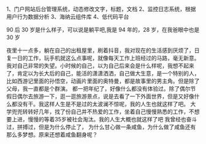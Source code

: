 <!--
 * @Author: sunji 2025506282@qq.com
 * @Date: 2022-11-10 16:29:24
 * @LastEditors: sunji 2025506282@qq.com
 * @LastEditTime: 2022-11-25 09:40:08
 * @FilePath: \front-end\随记\90后30岁.md
 * @Description: 这是默认设置,请设置`customMade`, 打开koroFileHeader查看配置 进行设置: https://github.com/OBKoro1/koro1FileHeader/wiki/%E9%85%8D%E7%BD%AE
-->

1、门户网站后台管理系统，动态修改文字，标题，文档
2、监控日志系统，根据用户行为数据分析
3、海纳云组件库
4、低代码平台

90 后 30 岁是什么样子，可以说是躺平吧,我是 94 年的，28 岁，在我爸眼中也是 30 岁

夜里十一点多，躺在自己的出租屋里，刷着抖音，我对现在的生活感到厌烦了，日复一日的工作，玩手机就这么点事呢，就像每天工作上班经过的马路，毫无新意。我对自己非常的失望。小时候的自己，以为自己后来会是什么样呢，我想不起来了，肯定以为长大后的自己，能活的潇潇洒洒，自己做大生意，是一个特别的人，比如西游记里面的孙悟空，动画片里面的奥特曼，都是故事里的男主角。但是除了父母，我一直都是个群演。
都一把年纪了，好像什么都没有体验过。除了偶尔节假日偶尔去旅游一下，逛一逛旅游景点，说是去看了一下外面世界，但是又好像什么都没有干。我这样人生是不是过的太波澜不惊呢，我的人生也就这样了吧。
大学兜兜转转好几年，找了份自己并不热爱的工作，坐着自己慢慢熟悉的工作，不想要上进，慢慢的等着35岁被社会淘汰。我的人生大概也就这样了吧
我曾经也奋斗过，拼搏过，但是为什么停止了， 为什么甘心做一条咸鱼，为什么做了咸鱼还有那么多梦想。原来还想着咸鱼翻身呢？